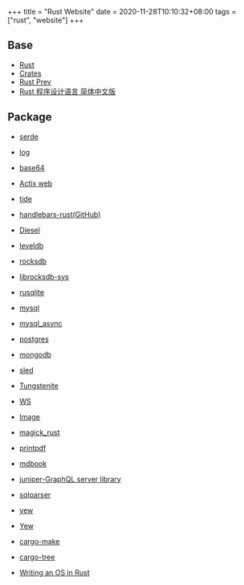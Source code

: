 +++
title = "Rust Website"
date = 2020-11-28T10:10:32+08:00
tags = ["rust", "website"]
+++

## Base

* [Rust](https://www.rust-lang.org/)
* [Crates](https://crates.io/)
* [Rust Prev](https://prev.rust-lang.org/zh-CN/index.html)
* [Rust 程序设计语言 简体中文版](https://kaisery.github.io/trpl-zh-cn/)


## Package
* [serde](https://crates.io/crates/serde)
* [log](https://crates.io/crates/log)
* [base64](https://crates.io/crates/base64)
* [Actix web](https://actix.rs/)
* [tide](https://crates.io/crates/tide)
* [handlebars-rust(GitHub)](https://github.com/sunng87/handlebars-rust)
* [Diesel](https://diesel.rs/)
* [leveldb](https://crates.io/crates/leveldb)
* [rocksdb](https://crates.io/crates/rocksdb)
* [librocksdb-sys](https://crates.io/crates/librocksdb-sys)
* [rusqlite](https://crates.io/crates/rusqlite)
* [mysql](https://crates.io/crates/mysql)
* [mysql_async](https://crates.io/crates/mysql_async)
* [postgres](https://crates.io/crates/postgres)
* [mongodb](https://crates.io/crates/mongodb)
* [sled](https://crates.io/crates/sled)
* [Tungstenite](https://crates.io/crates/tungstenite)
* [WS](https://crates.io/crates/ws)

* [Image](https://crates.io/crates/image)
* [magick_rust](https://crates.io/crates/magick_rust)
* [printpdf](https://crates.io/crates/printpdf)
* [mdbook](https://crates.io/crates/mdbook)
* [juniper-GraphQL server library](https://crates.io/crates/juniper)
* [sqlparser](https://crates.io/crates/sqlparser)
* [yew](https://crates.io/crates/yew)
* [Yew](https://yew.rs/docs/zh-CN/)

* [cargo-make](https://crates.io/crates/cargo-make)
* [cargo-tree](https://crates.io/crates/cargo-tree)

* [Writing an OS in Rust](https://os.phil-opp.com/)
